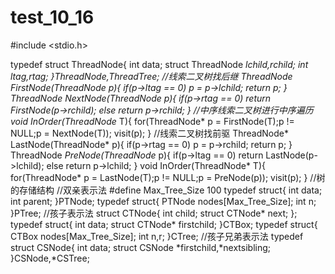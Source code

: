 # test_10_16
#include <stdio.h>

typedef struct ThreadNode{
	int data;
	struct ThreadNode *lchild,*rchild;
	int ltag,rtag;
}ThreadNode,*ThreadTree;
//线索二叉树找后继
ThreadNode* FirstNode(ThreadNode* p){
	if(p->ltag == 0)
		p = p->lchild;
	return p;
}
ThreadNode *NextNode(ThreadNode* p){
	if(p->rtag == 0)
		return FirstNode(p->rchild);
	else
		return p->rchild;
}
//中序线索二叉树进行中序遍历
void InOrder(ThreadNode* T){
	for(ThreadNode* p = FirstNode(T);p != NULL;p = NextNode(T));
	visit(p);
}
//线索二叉树找前驱
ThreadNode* LastNode(ThreadNode* p){
	if(p->rtag == 0)
		p = p->rchild;
	return p;
}
ThreadNode *PreNode(ThreadNode* p){
	if(p->ltag == 0)
		return LastNode(p->lchild);
	else
		return p->lchild;
}
void InOrder(ThreadNode* T){
	for(ThreadNode* p = LastNode(T);p != NULL;p = PreNode(p));
	visit(p);
}
//树的存储结构
//双亲表示法
#define Max_Tree_Size 100
typedef struct{
	int data;
	int parent;
}PTNode;
typedef struct{
	PTNode nodes[Max_Tree_Size];
	int n;
}PTree;
//孩子表示法
struct CTNode{
	int child;
	struct CTNode* next;
};
typedef struct{
	int data;
	struct CTNode* firstchild;
}CTBox;
typedef struct{
	CTBox nodes[Max_Tree_Size];
	int n,r;
}CTree;
//孩子兄弟表示法
typedef struct CSNode{
	int data;
	struct CSNode *firstchild,*nextsibling;
}CSNode,*CSTree;
